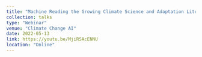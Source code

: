 ```yaml
---
title: "Machine Reading the Growing Climate Science and Adaptation Literature"
collection: talks
type: "Webinar"
venue: "Climate Change AI"
date: 2022-05-13
link: https://youtu.be/MjiRSAcENNU
location: "Online"
---
```

